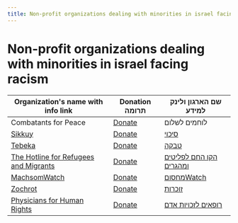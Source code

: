 ```yaml
---
title: Non-profit organizations dealing with minorities in israel facing racism
--- 
```


# Non-profit organizations dealing with minorities in israel facing racism

| Organization's name with info link | Donation תרומה | שם הארגון ולינק למידע |
| ---------------------------------- | -------------- | -------------------------- |
| Combatants for Peace | [Donate](https://cfpeace.org/donate/) | לוחמים  לשלום |
| [Sikkuy](http://www.sikkuy.org.il/en/about/) | [Donate](http://www.sikkuy.org.il/en/donate/) | [סיכוי](http://www.sikkuy.org.il/%d7%90%d7%95%d7%93%d7%95%d7%aa/) |
| [Tebeka](http://www.tebeka.org.il/en/profile/) | [Donate](http://www.tebeka.org.il/en/donate/) | [טבקה](http://www.tebeka.org.il/) |
| [The Hotline for Refugees and Migrants](https://hotline.org.il/en/activism-en/)  | [Donate](https://secured.israelgives.org/donate/hotline) | [הקו החם לפליטים ומהגרים](https://hotline.org.il/activism/) |
| [MachsomWatch](https://machsomwatch.org/en/about) | [Donate](https://machsomwatch.org/en/donate) | [מחסוםWatch](https://machsomwatch.org/he/about) |
| [Zochrot](https://zochrot.org/en/content/17) | [Donate](https://zochrot.org/en/donate/landingPage) | [זוכרות](https://zochrot.org/he/content/17) |
| [Physicians for Human Rights](https://www.phr.org.il/en/about/) | [Donate](https://secured.israelgives.org/donate/Phrisrael) | [רופאים לזכויות אדם](https://www.phr.org.il/about-us/) |


